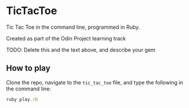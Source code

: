 # TicTacToe

Tic Tac Toe in the command line, programmed in Ruby.

Created as part of the Odin Project learning track

TODO: Delete this and the text above, and describe your gem

## How to play

Clone the repo, navigate to the `tic_tac_toe` file, and type the following in the command line:

```ruby
ruby play.rb
```
